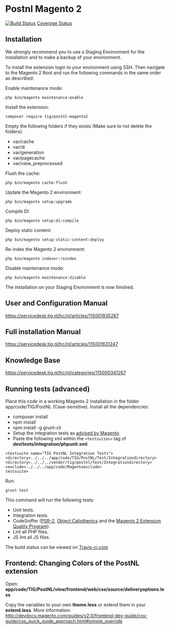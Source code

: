 # Postnl Magento 2

[![Build Status](https://travis-ci.org/tig-nl/postnl-magento2.svg?branch=master)](https://travis-ci.org/tig-nl/postnl-magento2) [Coverage Status](https://coveralls.io/repos/github/tig-nl/tig-extension-tig-postnl-magento2/badge.svg?branch=master&t=JGRVuI)

## Installation

We strongly recommend you to use a Staging Environment for the installation and to make a backup of your environment.

To install the extension login to your environment using SSH. Then navigate to the Magento 2 Root and run the following commands in the same order as described:
 
Enable maintenance mode:
~~~~
php bin/magento maintenance:enable
~~~~

Install the extension:
~~~~
composer require tig/postnl-magento2
~~~~

Empty the following folders if they exists (Make sure to not delete the folders):
- var/cache
- var/di
- var/generation
- var/pagecache
- var/view_preprocessed

Flush the cache:
~~~~
php bin/magento cache:flush
~~~~

Update the Magento 2 environment:
~~~~
php bin/magento setup:upgrade
~~~~

Compile DI:
~~~~
php bin/magento setup:di:compile
~~~~

Deploy static content:
~~~~
php bin/magento setup:static-content:deploy
~~~~

Re-index the Magento 2 environment:
~~~~
php bin/magento indexer:reindex
~~~~

Disable maintenance mode:
~~~~
php bin/magento maintenance:disable
~~~~

The installation on your Staging Environment is now finished.

## User and Configuration Manual
https://servicedesk.tig.nl/hc/nl/articles/115001935267

## Full installation Manual
https://servicedesk.tig.nl/hc/nl/articles/115001631247

## Knowledge Base
https://servicedesk.tig.nl/hc/nl/categories/115000341267

## Running tests (advanced)

Place this code in a working Magento 2 installation in the folder app/code/TIG/PostNL (Case-sensitive). Install all the dependencies:

- composer install
- npm install
- npm install -g grunt-cli
- Setup the integration tests as [advised by Magento](http://devdocs.magento.com/guides/v2.0/test/integration/integration_test_setup.html).
- Paste the following xml within the ``<testsuites>`` tag of **dev/tests/integration/phpunit.xml**:
~~~~
<testsuite name="TIG PostNL Integration Tests">
<directory>../../../app/code/TIG/PostNL/Test/Integrationdirectory>
<directory>../../../vendor/tig/postnl/Test/Integrationdirectory>
<exclude>../../../app/code/Magentoexclude>
testsuite>
~~~~

Run:

`grunt test`

This command will run the following tests:

- Unit tests.
- Integration tests.
- CodeSniffer ([PSR-2](https://github.com/php-fig/fig-standards/blob/master/accepted/PSR-2-coding-style-guide.md), [Object Calisthenics](https://github.com/object-calisthenics/phpcs-calisthenics-rules) and the [Magento 2 Extension Quality Program](https://github.com/magento/marketplace-eqp)).
- Lint all PHP files.
- JS lint all JS files.

The build status can be viewed on [Travis-ci.com](https://travis-ci.org/tig-nl/postnl-magento2)

## Frontend: Changing Colors of the PostNL extension

Open: **app/code/TIG/PostNL/view/frontend/web/css/source/deliveryoptions.less**

Copy the variables to your own **theme.less** or extend them in your **extend.less**. More information:
http://devdocs.magento.com/guides/v2.0/frontend-dev-guide/css-guide/css_quick_guide_approach.html#simple_override
